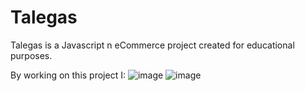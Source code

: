# Talegas

Talegas is a Javascript n  eCommerce project created for educational purposes. 

By working on this project I:
![image](https://user-images.githubusercontent.com/104168360/187521379-8b1fa5f0-fb83-4b1e-977a-7a342a342a2d.png)
![image](https://user-images.githubusercontent.com/104168360/187521506-f3bfcb1f-f5c2-49a6-a6cd-c75bf6ed1353.png)
